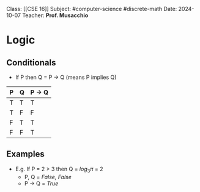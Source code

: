 
Class: [[CSE 16]]
Subject: #computer-science #discrete-math 
Date: 2024-10-07
Teacher: **Prof. Musacchio**

# Logic
## Conditionals
- If P then Q = P $\rightarrow$ Q (means P implies Q)

| P   | Q   | P $\rightarrow$ Q |
| --- | --- | ----------------- |
| T   | T   | T                 |
| T   | F   | F                 |
| F   | T   | T                 |
| F   | F   | T                 |

## Examples
 - E.g. If P = 2 > 3 then Q = ${log}_3\pi$ = 2
	 - P, Q = *False, False*
	 - P $\rightarrow$ Q = *True*
